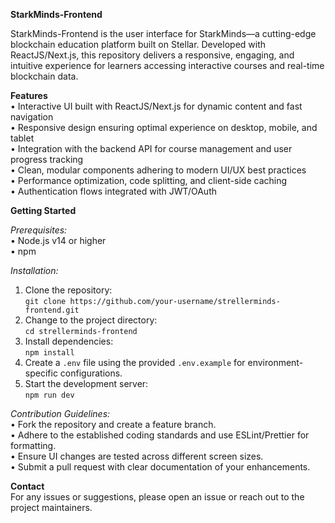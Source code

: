 **StarkMinds-Frontend**

StarkMinds-Frontend is the user interface for StarkMinds—a cutting-edge blockchain education platform built on Stellar. Developed with ReactJS/Next.js, this repository delivers a responsive, engaging, and intuitive experience for learners accessing interactive courses and real-time blockchain data.

**Features**  
• Interactive UI built with ReactJS/Next.js for dynamic content and fast navigation  
• Responsive design ensuring optimal experience on desktop, mobile, and tablet  
• Integration with the backend API for course management and user progress tracking  
• Clean, modular components adhering to modern UI/UX best practices  
• Performance optimization, code splitting, and client-side caching  
• Authentication flows integrated with JWT/OAuth

**Getting Started**

_Prerequisites:_  
• Node.js v14 or higher  
• npm

_Installation:_

1. Clone the repository:  
   `git clone https://github.com/your-username/strellerminds-frontend.git`
2. Change to the project directory:  
   `cd strellerminds-frontend`
3. Install dependencies:  
   `npm install`
4. Create a `.env` file using the provided `.env.example` for environment-specific configurations.
5. Start the development server:  
   `npm run dev`

_Contribution Guidelines:_  
• Fork the repository and create a feature branch.  
• Adhere to the established coding standards and use ESLint/Prettier for formatting.  
• Ensure UI changes are tested across different screen sizes.  
• Submit a pull request with clear documentation of your enhancements.

**Contact**  
For any issues or suggestions, please open an issue or reach out to the project maintainers.
